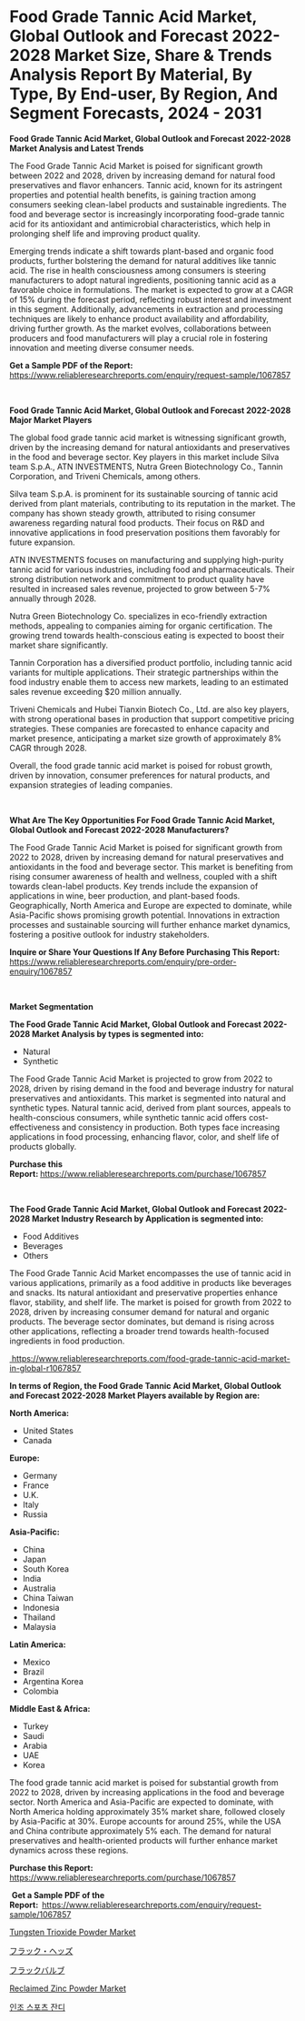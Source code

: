 <p><h1>Food Grade Tannic Acid Market, Global Outlook and Forecast 2022-2028 Market Size, Share & Trends Analysis Report By Material, By Type, By End-user, By Region, And Segment Forecasts, 2024 - 2031</h1></p><p><strong>Food Grade Tannic Acid Market, Global Outlook and Forecast 2022-2028 Market Analysis and Latest Trends</strong></p>
<p><p>The Food Grade Tannic Acid Market is poised for significant growth between 2022 and 2028, driven by increasing demand for natural food preservatives and flavor enhancers. Tannic acid, known for its astringent properties and potential health benefits, is gaining traction among consumers seeking clean-label products and sustainable ingredients. The food and beverage sector is increasingly incorporating food-grade tannic acid for its antioxidant and antimicrobial characteristics, which help in prolonging shelf life and improving product quality.</p><p>Emerging trends indicate a shift towards plant-based and organic food products, further bolstering the demand for natural additives like tannic acid. The rise in health consciousness among consumers is steering manufacturers to adopt natural ingredients, positioning tannic acid as a favorable choice in formulations. The market is expected to grow at a CAGR of 15% during the forecast period, reflecting robust interest and investment in this segment. Additionally, advancements in extraction and processing techniques are likely to enhance product availability and affordability, driving further growth. As the market evolves, collaborations between producers and food manufacturers will play a crucial role in fostering innovation and meeting diverse consumer needs.</p></p>
<p><strong>Get a Sample PDF of the Report:&nbsp;</strong> <a href="https://www.reliableresearchreports.com/enquiry/request-sample/1067857">https://www.reliableresearchreports.com/enquiry/request-sample/1067857</a></p>
<p>&nbsp;</p>
<p><strong>Food Grade Tannic Acid Market, Global Outlook and Forecast 2022-2028 Major Market Players</strong></p>
<p><p>The global food grade tannic acid market is witnessing significant growth, driven by the increasing demand for natural antioxidants and preservatives in the food and beverage sector. Key players in this market include Silva team S.p.A., ATN INVESTMENTS, Nutra Green Biotechnology Co., Tannin Corporation, and Triveni Chemicals, among others.</p><p>Silva team S.p.A. is prominent for its sustainable sourcing of tannic acid derived from plant materials, contributing to its reputation in the market. The company has shown steady growth, attributed to rising consumer awareness regarding natural food products. Their focus on R&D and innovative applications in food preservation positions them favorably for future expansion.</p><p>ATN INVESTMENTS focuses on manufacturing and supplying high-purity tannic acid for various industries, including food and pharmaceuticals. Their strong distribution network and commitment to product quality have resulted in increased sales revenue, projected to grow between 5-7% annually through 2028.</p><p>Nutra Green Biotechnology Co. specializes in eco-friendly extraction methods, appealing to companies aiming for organic certification. The growing trend towards health-conscious eating is expected to boost their market share significantly.</p><p>Tannin Corporation has a diversified product portfolio, including tannic acid variants for multiple applications. Their strategic partnerships within the food industry enable them to access new markets, leading to an estimated sales revenue exceeding $20 million annually.</p><p>Triveni Chemicals and Hubei Tianxin Biotech Co., Ltd. are also key players, with strong operational bases in production that support competitive pricing strategies. These companies are forecasted to enhance capacity and market presence, anticipating a market size growth of approximately 8% CAGR through 2028.</p><p>Overall, the food grade tannic acid market is poised for robust growth, driven by innovation, consumer preferences for natural products, and expansion strategies of leading companies.</p></p>
<p>&nbsp;</p>
<p><strong>What Are The Key Opportunities For Food Grade Tannic Acid Market, Global Outlook and Forecast 2022-2028 Manufacturers?</strong></p>
<p><p>The Food Grade Tannic Acid Market is poised for significant growth from 2022 to 2028, driven by increasing demand for natural preservatives and antioxidants in the food and beverage sector. This market is benefiting from rising consumer awareness of health and wellness, coupled with a shift towards clean-label products. Key trends include the expansion of applications in wine, beer production, and plant-based foods. Geographically, North America and Europe are expected to dominate, while Asia-Pacific shows promising growth potential. Innovations in extraction processes and sustainable sourcing will further enhance market dynamics, fostering a positive outlook for industry stakeholders.</p></p>
<p><strong>Inquire or Share Your Questions If Any Before Purchasing This Report:</strong> <a href="https://www.reliableresearchreports.com/enquiry/pre-order-enquiry/1067857">https://www.reliableresearchreports.com/enquiry/pre-order-enquiry/1067857</a></p>
<p>&nbsp;</p>
<p><strong>Market Segmentation</strong></p>
<p><strong>The Food Grade Tannic Acid Market, Global Outlook and Forecast 2022-2028 Market Analysis by types is segmented into:</strong></p>
<p><ul><li>Natural</li><li>Synthetic</li></ul></p>
<p><p>The Food Grade Tannic Acid Market is projected to grow from 2022 to 2028, driven by rising demand in the food and beverage industry for natural preservatives and antioxidants. This market is segmented into natural and synthetic types. Natural tannic acid, derived from plant sources, appeals to health-conscious consumers, while synthetic tannic acid offers cost-effectiveness and consistency in production. Both types face increasing applications in food processing, enhancing flavor, color, and shelf life of products globally.</p></p>
<p><strong>Purchase this Report:&nbsp;</strong><a href="https://www.reliableresearchreports.com/purchase/1067857">https://www.reliableresearchreports.com/purchase/1067857</a></p>
<p>&nbsp;</p>
<p><strong>The Food Grade Tannic Acid Market, Global Outlook and Forecast 2022-2028 Market Industry Research by Application is segmented into:</strong></p>
<p><ul><li>Food Additives</li><li>Beverages</li><li>Others</li></ul></p>
<p><p>The Food Grade Tannic Acid Market encompasses the use of tannic acid in various applications, primarily as a food additive in products like beverages and snacks. Its natural antioxidant and preservative properties enhance flavor, stability, and shelf life. The market is poised for growth from 2022 to 2028, driven by increasing consumer demand for natural and organic products. The beverage sector dominates, but demand is rising across other applications, reflecting a broader trend towards health-focused ingredients in food production.</p></p>
<p><a href="https://www.reliableresearchreports.com/food-grade-tannic-acid-market-in-global-r1067857">&nbsp;https://www.reliableresearchreports.com/food-grade-tannic-acid-market-in-global-r1067857</a></p>
<p><strong>In terms of Region, the Food Grade Tannic Acid Market, Global Outlook and Forecast 2022-2028 Market Players available by Region are:</strong></p>
<p>
    <p> <strong> North America: </strong>
        <ul>
            <li>United States</li>
            <li>Canada</li>
        </ul>
        </p> 
    <p> <strong> Europe: </strong>
        <ul>
            <li>Germany</li>
            <li>France</li>
            <li>U.K.</li>
            <li>Italy</li>
            <li>Russia</li>
        </ul>
        </p> 
    <p> <strong> Asia-Pacific: </strong>
        <ul>
            <li>China</li>
            <li>Japan</li>
            <li>South Korea</li>
            <li>India</li>
            <li>Australia</li>
            <li>China Taiwan</li>
            <li>Indonesia</li>
            <li>Thailand</li>
            <li>Malaysia</li>
        </ul>
        </p> 
    <p> <strong> Latin America: </strong>
        <ul>
            <li>Mexico</li>
            <li>Brazil</li>
            <li>Argentina Korea</li>
            <li>Colombia</li>
        </ul>
        </p> 
    <p> <strong> Middle East & Africa: </strong>
        <ul>
            <li>Turkey</li>
            <li>Saudi</li>
            <li>Arabia</li>
            <li>UAE</li>
            <li>Korea</li>
        </ul>
    </p>
    </p>
<p><p>The food grade tannic acid market is poised for substantial growth from 2022 to 2028, driven by increasing applications in the food and beverage sector. North America and Asia-Pacific are expected to dominate, with North America holding approximately 35% market share, followed closely by Asia-Pacific at 30%. Europe accounts for around 25%, while the USA and China contribute approximately 5% each. The demand for natural preservatives and health-oriented products will further enhance market dynamics across these regions.</p></p>
<p><strong>Purchase this Report: </strong><a href="https://www.reliableresearchreports.com/purchase/1067857">https://www.reliableresearchreports.com/purchase/1067857</a></p>
<p>&nbsp;<strong>Get a Sample PDF of the Report:&nbsp;&nbsp;</strong><a href="https://www.reliableresearchreports.com/enquiry/request-sample/1067857">https://www.reliableresearchreports.com/enquiry/request-sample/1067857</a></p>
<p><strong></strong></p>
<p><p><a href="https://issuu.com/reportprime-2/docs/tungsten-trioxide-powder-market-siz_e37619832076ca">Tungsten Trioxide Powder Market</a></p><p><a href="https://medium.com/@erickbotsfortrd46766/%E3%83%95%E3%83%A9%E3%82%AF%E3%83%98%E3%83%83%E3%82%BA%E5%B8%82%E5%A0%B4-%E4%B8%96%E7%95%8C%E5%B8%82%E5%A0%B4%E3%82%B7%E3%82%A7%E3%82%A2%E3%81%A8%E3%83%A9%E3%83%B3%E3%82%AD%E3%83%B3%E3%82%B0-%E5%85%A8%E4%BD%93%E3%81%AE%E8%B2%A9%E5%A3%B2%E3%81%8A%E3%82%88%E3%81%B3%E9%9C%80%E8%A6%81%E4%BA%88%E6%B8%AC-2024-2031-3b3b982e8b11">フラック・ヘッズ</a></p><p><a href="https://medium.com/@erickbotsfortrd46766/%E3%83%95%E3%83%A9%E3%82%AF%E3%83%90%E3%83%AB%E3%83%96%E5%B8%82%E5%A0%B4%E8%AA%BF%E6%9F%BB%E3%81%A8%E6%A5%AD%E7%95%8C%E3%81%AE%E9%80%B2%E5%8C%96-2031%E5%B9%B4%E3%81%BE%E3%81%A7%E3%81%AE%E4%BA%88%E6%B8%AC-8eafa3063dfa">フラックバルブ</a></p><p><a href="https://issuu.com/reportprime-2/docs/reclaimed-zinc-powder-market-size-2_b36857185c9d03">Reclaimed Zinc Powder Market</a></p><p><a href="https://medium.com/@addiehirthe50/%EC%A0%84-%EC%84%B8%EA%B3%84-%EC%9D%B8%EA%B3%B5-%EC%8A%A4%ED%8F%AC%EC%B8%A0-%EC%9E%94%EB%94%94-%EC%8B%9C%EC%9E%A5-%ED%98%84%ED%99%A9-%EB%AF%B8%EB%9E%98-%ED%8A%B8%EB%A0%8C%EB%93%9C-%EB%B0%8F-%EC%8B%9C%EC%9E%A5-%EC%A0%84%EB%9E%B5-%EC%98%88%EC%B8%A1-2024-2031-47ada9391ed8">인조 스포츠 잔디</a></p></p>